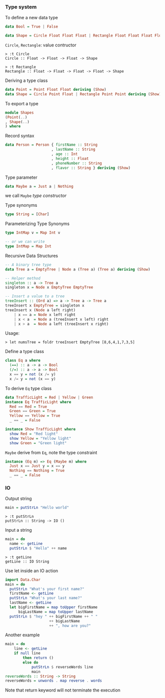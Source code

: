 ### Type system

To define a new data type

```haskell
data Bool = True | False

data Shape = Circle Float Float Float | Rectangle Float Float Float Float
```

`Circle`, `Rectangle`: value contructor

```
> :t Circle
Circle :: Float -> Float -> Float -> Shape

> :t Rectangle
Rectangle :: Float -> Float -> Float -> Float -> Shape
```

Deriving a type class

```haskell
data Point = Point Float Float deriving (Show)
data Shape = Circle Point Float | Rectangle Point Point deriving (Show)
```

To export a type

```haskell
module Shapes
(Point(..)
, Shape(..)
) where
```

Record syntax

```haskell
data Person = Person { firstName :: String
                     , lastName :: String
                     , age :: Int
                     , height :: Float
                     , phoneNumber :: String
                     , flavor :: String } deriving (Show)
```

Type parameter

```haskell
data Maybe a = Just a | Nothing
```

we call `Maybe` *type constructor*

Type synonyms

```haskell
type String = [Char]
```

Parameterizing Type Synonyms

```haskell
type IntMap v = Map Int v

-- or we can write
type IntMap = Map Int
```

Recursive Data Structures

```haskell
-- A binary tree type
data Tree a = EmptyTree | Node a (Tree a) (Tree a) deriving (Show)

-- Helper method
singleton :: a -> Tree a
singleton x = Node x EmptyTree EmptyTree

-- Insert a value to a tree
treeInsert :: (Ord a) => a -> Tree a -> Tree a
treeInsert x EmptyTree = singleton x
treeInsert x (Node a left right)
    | x == a = Node x left right
    | x < a  = Node a (treeInsert x left) right
    | x > a  = Node a left (treeInsert x right)
```

Usage:

```
> let numsTree = foldr treeInsert EmptyTree [8,6,4,1,7,3,5]
```

Define a type class

```haskell
class Eq a where
  (==) :: a -> a -> Bool
  (/=) :: a -> a -> Bool
  x == y = not (x /= y)
  x /= y = not (x == y)
```

To derive `Eq` type class

```haskell
data TrafficLight = Red | Yellow | Green
instance Eq TrafficLight where
  Red == Red = True
  Green == Green = True
  Yellow == Yellow = True
  _ == _ = False

instance Show TrafficLight where
  show Red = "Red light"
  show Yellow = "Yellow light"
  show Green = "Green light"
```

`Maybe` derive from `Eq`, note the type constraint

```haskell
instance (Eq m) => Eq (Maybe m) where
  Just x == Just y = x == y
  Nothing == Nothing = True
  _ == _ = False
```

### IO

Output string

```haskell
main = putStrLn "Hello world"
```

```
> :t putStrLn
putStrLn :: String -> IO ()
```

Input a string

```haskell
main = do
  name <- getLine
  putStrLn $ "Hello" ++ name
```

```
> :t getLine
getLine :: IO String
```

Use let inside an IO action

```haskell
import Data.Char
main = do
  putStrLn "What's your first name?"
  firstName <- getLine
  putStrLn "What's your last name?"
  lastName <- getLine
  let bigFirstName = map toUpper firstName
      bigLastName = map toUpper lastName
  putStrLn $ "hey " ++ bigFirstName ++ " "
                    ++ bigLastName
                    ++ ", how are you?"
```

Another example

```haskell
main = do
    line <- getLine
    if null line
        then return ()
        else do
            putStrLn $ reverseWords line
            main
reverseWords :: String -> String
reverseWords = unwords . map reverse . words
```

Note that return keyword will not terminate the execution


